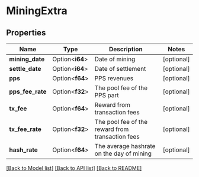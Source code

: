 # MiningExtra

## Properties

Name | Type | Description | Notes
------------ | ------------- | ------------- | -------------
**mining_date** | Option<**i64**> | Date of mining | [optional]
**settle_date** | Option<**i64**> | Date of settlement | [optional]
**pps** | Option<**f64**> | PPS revenues | [optional]
**pps_fee_rate** | Option<**f32**> | The pool fee of the PPS part | [optional]
**tx_fee** | Option<**f64**> | Reward from transaction fees | [optional]
**tx_fee_rate** | Option<**f32**> | The pool fee of the reward from transaction fees | [optional]
**hash_rate** | Option<**f64**> | The average hashrate on the day of mining | [optional]

[[Back to Model list]](../README.md#documentation-for-models) [[Back to API list]](../README.md#documentation-for-api-endpoints) [[Back to README]](../README.md)


